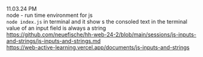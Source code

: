 11.03.24 PM<br>
node - run time environment for js <br>
`node index.js` in terminal and it show s the consoled text in the terminal<br>
value of an input field is always a string<br>
https://github.com/neuefische/hh-web-24-2/blob/main/sessions/js-inputs-and-strings/js-inputs-and-strings.md<br>
https://web-active-learning.vercel.app/documents/js-inputs-and-strings